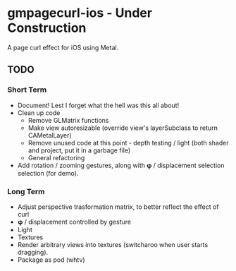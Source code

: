 # gmpagecurl-ios - Under Construction
A page curl effect for iOS using Metal.

## TODO
### Short Term
- Document! Lest I forget what the hell was this all about!
- Clean up code
    - Remove GLMatrix functions
    - Make view autoresizable (override view's layerSubclass to return CAMetalLayer)
    - Remove unused code at this point - depth testing / light (both shader and project, put it in a garbage file)
    - General refactoring
- Add rotation / zooming gestures, along with 𝛗 / displacement selection selection (for demo).


### Long Term
- Adjust perspective trasformation matrix, to better reflect the effect of curl
- 𝛗 / displacement controlled by gesture
- Light
- Textures
- Render arbitrary views into textures (switcharoo when user starts dragging).
- Package as pod (whtv)

